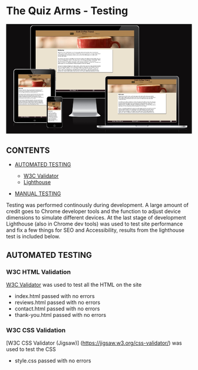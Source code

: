 # The Quiz Arms -  Testing

![Results of https://ui.dev/amiresponsive test for index.html](assets/readme/amiresponsive-index.jpg)



## CONTENTS

* [AUTOMATED TESTING](#automated-testing)
  * [W3C Validator](#w3c-validator)
  * [Lighthouse](#lighthouse)

* [MANUAL TESTING](#manual-testing)




Testing was performed continously during development. A large amount of credit goes to Chrome developer tools and the function to adjust device dimensions to simulate different devices.
At the last stage of development Lighthouse (also in Chrome dev tools) was used to test site performance and fix a few things for SEO and Accessibility, results from the lighthouse test is included below.



## AUTOMATED TESTING

### W3C HTML Validation

[W3C Validator](https://validator.w3.org/) was used to test all the HTML on the site

* index.html passed with no errors
* reviews.html passed with no errors
* contact.html passed with no errors
* thank-you.html passed with no errors

### W3C CSS Validation

[W3C CSS Validator (Jigsaw)] (https://jigsaw.w3.org/css-validator/) was used to test the CSS

* style.css passed with no errors




